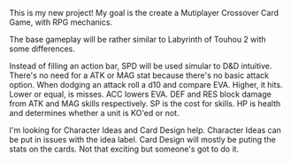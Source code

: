 This is my new project! 
My goal is the create a Mutiplayer Crossover Card Game, with RPG mechanics.

The base gameplay will be rather similar to Labyrinth of Touhou 2 with some differences.

Instead of filling an action bar, SPD will be used simular to D&D intuitive. 
There's no need for a ATK or MAG stat because there's no basic attack option.
When dodging an attack roll a d10 and compare EVA. Higher, it hits. Lower or equal, is misses. ACC lowers EVA. 
DEF and RES block damage from ATK and MAG skills respectively.
SP is the cost for skills.
HP is health and determines whether a unit is KO'ed or not.


I'm looking for Character Ideas and Card Design help.
Character Ideas can be put in issues with the idea label.
Card Design will mostly be puting the stats on the cards. 
Not that exciting but someone's got to do it.
